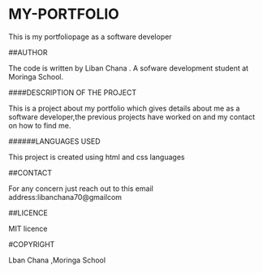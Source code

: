 # MY-PORTFOLIO

This is my portfoliopage as a software developer


##AUTHOR

The code is written by Liban Chana . A sofware development student at Moringa School.


####DESCRIPTION OF THE PROJECT

This is a project about my portfolio which gives details about me as a software developer,the previous projects have worked on and my contact on how to find me.


######LANGUAGES USED

This project is created using html and css languages


##CONTACT

For any concern just reach out to this email address:libanchana70@gmailcom


##LICENCE

MIT licence


#COPYRIGHT

Lban Chana ,Moringa School

